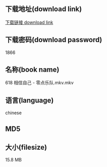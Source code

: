 ## 下载地址(download link)
[下载链接 download link](https://voluble-croquembouche-d321dc.netlify.app/?s=618+%E7%9B%B8%E4%BF%A1%E8%87%AA%E5%B7%B1+-+%E9%9B%B6%E7%82%B9%E4%B9%90%E9%98%9F.mkv)

## 下载密码(download password)
1866

## 名称(book name)
618 相信自己 - 零点乐队.mkv.mkv

## 语言(language)
chinese

## MD5


## 大小(filesize)
15.8 MB
